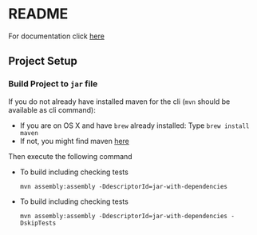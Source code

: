 # README

For documentation click [here](https://bitbucket.org/raccc/comsys_challenge_task/wiki/Home)


## Project Setup

### Build Project to `jar` file

If you do not already have installed maven for the cli (`mvn` should be available as cli command):

* If you are on OS X and have `brew` already installed: Type `brew install maven`
* If not, you might find maven [here](https://maven.apache.org/download.cgi)

Then execute the following command

* To build including checking tests

    ```
    mvn assembly:assembly -DdescriptorId=jar-with-dependencies
    ```

* To build including checking tests

    ```
    mvn assembly:assembly -DdescriptorId=jar-with-dependencies -DskipTests
    ```
    
